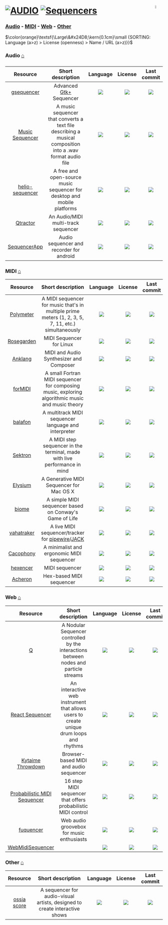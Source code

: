 # [![AUDIO](https://flat.badgen.net/badge/HyMPS/AUDIO/green?scale=1.8)](https://github.com/forart/HyMPS#- "AUDIO section") [![Sequencers](https://flat.badgen.net/badge/HyMPS/Sequencers/blue?scale=1.8&label=)](https://github.com/forart/HyMPS/blob/main/Audio/Sequencers.md#-- "Sequencers page") <img align="right" alt="stable" src="https://user-images.githubusercontent.com/171307/210727719-14b940a2-d1dc-4991-b6a4-7add74463ce8.png" width="5%" />

### [Audio](#audio-) - [MIDI](#midi-) - [Web](#web-) - [Other](#other-)

$\color{orange}\textsf{\Large\&#x24D8;\kern{0.1cm}\small {SORTING: Language (a>z) > License (openness) > Name / URL (a>z)}}$

### Audio [⌂](#--)
|Resource|Short description|Language|License|Last commit|
|:-:|:-:|:-:|:-:|:-:|
|[gsequencer](https://github.com/gsequencer/gsequencer#readme)|Advanced [Gtk+](https://www.gtk.org/) Sequencer|[![](https://img.shields.io/github/languages/top/gsequencer/gsequencer?color=pink&style=flat-square)](https://github.com/gsequencer/gsequencer/graphs/contributors)|[![](https://flat.badgen.net/github/license/gsequencer/gsequencer?label=)](https://github.com/gsequencer/gsequencer/blob/master/LICENSE)|[![](https://img.shields.io/github/last-commit/gsequencer/gsequencer?style=flat-square&label=)](https://github.com/gsequencer/gsequencer/graphs/code-frequency)|
|[Music Sequencer](https://github.com/M1roQ/Music-Sequencer-----Project-C#readme)|A music sequencer that converts a text file describing a musical composition into a .wav format audio file|[![](https://img.shields.io/github/languages/top/M1roQ/Music-Sequencer-----Project-C?color=pink&style=flat-square)](https://github.com/M1roQ/Music-Sequencer-----Project-C/graphs/contributors)|[![](https://flat.badgen.net/github/license/M1roQ/Music-Sequencer-----Project-C?label=)](https://github.com/M1roQ/Music-Sequencer-----Project-C/blob/master/LICENSE)|[![](https://img.shields.io/github/last-commit/M1roQ/Music-Sequencer-----Project-C?style=flat-square&label=)](https://github.com/M1roQ/Music-Sequencer-----Project-C/graphs/code-frequency)|
|[helio-sequencer](https://github.com/helio-fm/helio-sequencer#readme)|A free and open-source music sequencer for desktop and mobile platforms|[![](https://img.shields.io/github/languages/top/helio-fm/helio-sequencer?color=pink&style=flat-square)](https://github.com/helio-fm/helio-sequencer/graphs/contributors)|[![](https://flat.badgen.net/github/license/helio-fm/helio-sequencer?label=)](https://github.com/helio-fm/helio-sequencer/blob/master/LICENSE)|[![](https://img.shields.io/github/last-commit/helio-fm/helio-sequencer?style=flat-square&label=)](https://github.com/helio-fm/helio-sequencer/graphs/code-frequency)|
|[Qtractor](https://github.com/rncbc/qtractor#readme)|An Audio/MIDI multi-track sequencer|[![](https://img.shields.io/github/languages/top/rncbc/qtractor?color=pink&style=flat-square)](https://github.com/rncbc/qtractor/graphs/contributors)|[![](https://flat.badgen.net/github/license/rncbc/qtractor?label=)](https://github.com/rncbc/qtractor/blob/master/LICENSE)|[![](https://img.shields.io/github/last-commit/rncbc/qtractor?style=flat-square&label=)](https://github.com/rncbc/qtractor/graphs/code-frequency)|
|[SequencerApp](https://github.com/SuperFlyingMonkey/SequencerApp#readme)|Audio sequencer and recorder for android|[![](https://img.shields.io/github/languages/top/SuperFlyingMonkey/SequencerApp?color=pink&style=flat-square)](https://github.com/SuperFlyingMonkey/SequencerApp/graphs/contributors)|[![](https://flat.badgen.net/github/license/SuperFlyingMonkey/SequencerApp?label=)](https://github.com/SuperFlyingMonkey/SequencerApp/blob/master/LICENSE)|[![](https://img.shields.io/github/last-commit/SuperFlyingMonkey/SequencerApp?style=flat-square&label=)](https://github.com/SuperFlyingMonkey/SequencerApp/graphs/code-frequency)|

### MIDI [⌂](#--)
|Resource|Short description|Language|License|Last commit|
|:-:|:-:|:-:|:-:|:-:|
|[Polymeter](https://github.com/victimofleisure/Polymeter#readme)|A MIDI sequencer for music that's in multiple prime meters (1, 2, 3, 5, 7, 11, etc.) simultaneously|[![](https://img.shields.io/github/languages/top/victimofleisure/Polymeter?color=pink&style=flat-square)](https://github.com/victimofleisure/Polymeter/graphs/contributors)|[![](https://flat.badgen.net/github/license/victimofleisure/Polymeter?label=)](https://github.com/victimofleisure/Polymeter/blob/master/LICENSE)|[![](https://img.shields.io/github/last-commit/victimofleisure/Polymeter?style=flat-square&label=)](https://github.com/victimofleisure/Polymeter/graphs/code-frequency)|
|[Rosegarden](https://github.com/tedfelix/rosegarden-official#readme)|MIDI Sequencer for Linux|[![](https://img.shields.io/github/languages/top/tedfelix/rosegarden-official?color=pink&style=flat-square)](https://github.com/tedfelix/rosegarden-official/graphs/contributors)|[![](https://flat.badgen.net/github/license/tedfelix/rosegarden-official?label=)](https://github.com/tedfelix/rosegarden-official/blob/master/LICENSE)|[![](https://img.shields.io/github/last-commit/tedfelix/rosegarden-official?style=flat-square&label=)](https://github.com/tedfelix/rosegarden-official/graphs/code-frequency)|
|[Anklang](https://github.com/tim-janik/anklang#readme)|MIDI and Audio Synthesizer and Composer|[![](https://img.shields.io/github/languages/top/tim-janik/anklang?color=pink&style=flat-square)](https://github.com/tim-janik/anklang/graphs/contributors)|[![](https://flat.badgen.net/github/license/tim-janik/anklang?label=)](https://github.com/tim-janik/anklang/blob/master/LICENSE)|[![](https://img.shields.io/github/last-commit/tim-janik/anklang?style=flat-square&label=)](https://github.com/tim-janik/anklang/graphs/code-frequency)|
|[forMIDI](https://github.com/vmagnin/formidi#readme)|A small Fortran MIDI sequencer for composing music, exploring algorithmic music and music theory|[![](https://img.shields.io/github/languages/top/vmagnin/formidi?color=pink&style=flat-square)](https://github.com/vmagnin/formidi/graphs/contributors)|[![](https://flat.badgen.net/github/license/vmagnin/formidi?label=)](https://github.com/vmagnin/formidi/blob/master/LICENSE)|[![](https://img.shields.io/github/last-commit/vmagnin/formidi?style=flat-square&label=)](https://github.com/vmagnin/formidi/graphs/code-frequency)|
|[balafon](https://github.com/mgnsk/balafon#readme)|A multitrack MIDI sequencer language and interpreter|[![](https://img.shields.io/github/languages/top/mgnsk/balafon?color=pink&style=flat-square)](https://github.com/mgnsk/balafon/graphs/contributors)|[![](https://flat.badgen.net/github/license/mgnsk/balafon?label=)](https://github.com/mgnsk/balafon/blob/master/LICENSE)|[![](https://img.shields.io/github/last-commit/mgnsk/balafon?style=flat-square&label=)](https://github.com/mgnsk/balafon/graphs/code-frequency)|
|[Sektron](https://github.com/xaviergodart/sektron#readme)|A MIDI step sequencer in the terminal, made with live performance in mind|[![](https://img.shields.io/github/languages/top/xaviergodart/sektron?color=pink&style=flat-square)](https://github.com/xaviergodart/sektron/graphs/contributors)|[![](https://flat.badgen.net/github/license/xaviergodart/sektron?label=)](https://github.com/xaviergodart/sektron/blob/master/LICENSE)|[![](https://img.shields.io/github/last-commit/xaviergodart/sektron?style=flat-square&label=)](https://github.com/xaviergodart/sektron/graphs/code-frequency)|
|[Elysium](https://github.com/mmower/elysium#readme)|A Generative MIDI Sequencer for Mac OS X|[![](https://img.shields.io/github/languages/top/mmower/elysium?color=pink&style=flat-square)](https://github.com/mmower/elysium/graphs/contributors)|[![](https://flat.badgen.net/github/license/mmower/elysium?label=)](https://github.com/mmower/elysium/blob/master/LICENSE)|[![](https://img.shields.io/github/last-commit/mmower/elysium?style=flat-square&label=)](https://github.com/mmower/elysium/graphs/code-frequency)|
|[biome](https://github.com/betodealmeida/biome#readme)|A simple MIDI sequencer based on Conway's Game of Life|[![](https://img.shields.io/github/languages/top/betodealmeida/biome?color=pink&style=flat-square)](https://github.com/betodealmeida/biome/graphs/contributors)|[![](https://flat.badgen.net/github/license/betodealmeida/biome?label=)](https://github.com/betodealmeida/biome/blob/master/LICENSE)|[![](https://img.shields.io/github/last-commit/betodealmeida/biome?style=flat-square&label=)](https://github.com/betodealmeida/biome/graphs/code-frequency)|
|[vahatraker](https://github.com/rdybka/vht#readme)|A live MIDI sequencer/tracker for [pipewire](https://pipewire.org/)/[JACK](https://jackaudio.org/)|[![](https://img.shields.io/github/languages/top/rdybka/vht?color=pink&style=flat-square)](https://github.com/rdybka/vht/graphs/contributors)|[![](https://flat.badgen.net/github/license/rdybka/vht?label=)](https://github.com/rdybka/vht/blob/master/LICENSE)|[![](https://img.shields.io/github/last-commit/rdybka/vht?style=flat-square&label=)](https://github.com/rdybka/vht/graphs/code-frequency)|
|[Cacophony](https://github.com/subalterngames/cacophony#readme)|A minimalist and ergonomic MIDI sequencer|[![](https://img.shields.io/github/languages/top/subalterngames/cacophony?color=pink&style=flat-square)](https://github.com/subalterngames/cacophony/graphs/contributors)|[![](https://flat.badgen.net/github/license/subalterngames/cacophony?label=)](https://github.com/subalterngames/cacophony/blob/master/LICENSE)|[![](https://img.shields.io/github/last-commit/subalterngames/cacophony?style=flat-square&label=)](https://github.com/subalterngames/cacophony/graphs/code-frequency)|
|[hexencer](https://github.com/PORTALSURFER/hexencer#readme)|MIDI sequencer|[![](https://img.shields.io/github/languages/top/PORTALSURFER/hexencer?color=pink&style=flat-square)](https://github.com/PORTALSURFER/hexencer/graphs/contributors)|[![](https://flat.badgen.net/github/license/PORTALSURFER/hexencer?label=)](https://github.com/PORTALSURFER/hexencer/blob/master/LICENSE)|[![](https://img.shields.io/github/last-commit/PORTALSURFER/hexencer?style=flat-square&label=)](https://github.com/PORTALSURFER/hexencer/graphs/code-frequency)|
|[Acheron](https://github.com/whisperdoll/acheron#readme)|Hex-based MIDI sequencer|[![](https://img.shields.io/github/languages/top/whisperdoll/acheron?color=pink&style=flat-square)](https://github.com/whisperdoll/acheron/graphs/contributors)|[![](https://flat.badgen.net/github/license/whisperdoll/acheron?label=)](https://github.com/whisperdoll/acheron/blob/master/LICENSE)|[![](https://img.shields.io/github/last-commit/whisperdoll/acheron?style=flat-square&label=)](https://github.com/whisperdoll/acheron/graphs/code-frequency)|

### Web [⌂](#--)
|Resource|Short description|Language|License|Last commit|
|:-:|:-:|:-:|:-:|:-:|
|[Q](https://github.com/bocasfx/Q#readme)|A Nodular Sequencer controlled by the interactions between nodes and particle streams|[![](https://img.shields.io/github/languages/top/bocasfx/Q?color=pink&style=flat-square)](https://github.com/bocasfx/Q/graphs/contributors)|[![](https://flat.badgen.net/github/license/bocasfx/Q?label=)](https://github.com/bocasfx/Q/blob/master/LICENSE)|[![](https://img.shields.io/github/last-commit/bocasfx/Q?style=flat-square&label=)](https://github.com/bocasfx/Q/graphs/code-frequency)|
|[React Sequencer](https://github.com/jaqarrick/react-sequencer#readme)|An interactive web instrument that allows users to create unique drum loops and rhythms|[![](https://img.shields.io/github/languages/top/jaqarrick/react-sequencer?color=pink&style=flat-square)](https://github.com/jaqarrick/react-sequencer/graphs/contributors)|[![](https://flat.badgen.net/github/license/jaqarrick/react-sequencer?label=)](https://github.com/jaqarrick/react-sequencer/blob/master/LICENSE)|[![](https://img.shields.io/github/last-commit/jaqarrick/react-sequencer?style=flat-square&label=)](https://github.com/jaqarrick/react-sequencer/graphs/code-frequency)|
|[Kytaime Throwdown](https://github.com/haszari/kytaime#readme)|Browser-based MIDI and audio sequencer|[![](https://img.shields.io/github/languages/top/haszari/kytaime?color=pink&style=flat-square)](https://github.com/haszari/kytaime/graphs/contributors)|[![](https://flat.badgen.net/github/license/haszari/kytaime?label=)](https://github.com/haszari/kytaime/blob/master/LICENSE)|[![](https://img.shields.io/github/last-commit/haszari/kytaime?style=flat-square&label=)](https://github.com/haszari/kytaime/graphs/code-frequency)|
|[Probabilistic MIDI Sequencer](https://github.com/jeffgord/probabilistic-midi-sequencer#readme)|16 step MIDI sequencer that offers probabilistic MIDI control|[![](https://img.shields.io/github/languages/top/jeffgord/probabilistic-midi-sequencer?color=pink&style=flat-square)](https://github.com/jeffgord/probabilistic-midi-sequencer/graphs/contributors)|[![](https://flat.badgen.net/github/license/jeffgord/probabilistic-midi-sequencer?label=)](https://github.com/jeffgord/probabilistic-midi-sequencer/blob/master/LICENSE)|[![](https://img.shields.io/github/last-commit/jeffgord/probabilistic-midi-sequencer?style=flat-square&label=)](https://github.com/jeffgord/probabilistic-midi-sequencer/graphs/code-frequency)|
|[fuquencer](https://github.com/stasoft91/fuquencer#readme)|Web audio groovebox for music enthusiasts|[![](https://img.shields.io/github/languages/top/stasoft91/fuquencer?color=pink&style=flat-square)](https://github.com/stasoft91/fuquencer/graphs/contributors)|[![](https://flat.badgen.net/github/license/stasoft91/fuquencer?label=)](https://github.com/stasoft91/fuquencer/blob/master/LICENSE)|[![](https://img.shields.io/github/last-commit/stasoft91/fuquencer?style=flat-square&label=)](https://github.com/stasoft91/fuquencer/graphs/code-frequency)|
|[WebMidiSequencer](https://github.com/kidotoru/WebMidiSequencer#readme)||[![](https://img.shields.io/github/languages/top/kidotoru/WebMidiSequencer?color=pink&style=flat-square)](https://github.com/kidotoru/WebMidiSequencer/graphs/contributors)|[![](https://flat.badgen.net/github/license/kidotoru/WebMidiSequencer?label=)](https://github.com/kidotoru/WebMidiSequencer/blob/master/LICENSE)|[![](https://img.shields.io/github/last-commit/kidotoru/WebMidiSequencer?style=flat-square&label=)](https://github.com/kidotoru/WebMidiSequencer/graphs/code-frequency)|

### Other [⌂](#--)
|Resource|Short description|Language|License|Last commit|
|:-:|:-:|:-:|:-:|:-:|
|[ossia score](https://github.com/ossia/score#readme)|A sequencer for audio-visual artists, designed to create interactive shows|[![](https://img.shields.io/github/languages/top/ossia/score?color=pink&style=flat-square)](https://github.com/ossia/score/graphs/contributors)|[![](https://flat.badgen.net/badge/license/Other/blue?label=)](https://github.com/ossia/score/blob/master/LICENSE)|[![](https://img.shields.io/github/last-commit/ossia/score?style=flat-square&label=)](https://github.com/ossia/score/graphs/code-frequency)|
